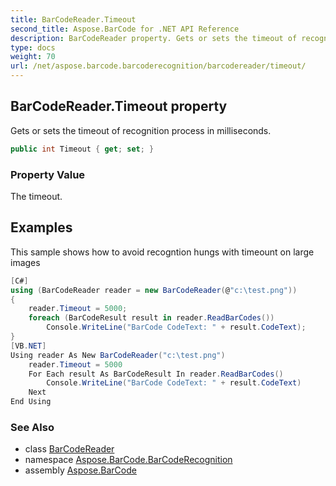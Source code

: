```yaml
---
title: BarCodeReader.Timeout
second_title: Aspose.BarCode for .NET API Reference
description: BarCodeReader property. Gets or sets the timeout of recognition process in milliseconds
type: docs
weight: 70
url: /net/aspose.barcode.barcoderecognition/barcodereader/timeout/
---
```

## BarCodeReader.Timeout property

Gets or sets the timeout of recognition process in milliseconds.

```csharp
public int Timeout { get; set; }
```

### Property Value

The timeout.

## Examples

This sample shows how to avoid recogntion hungs with timeount on large images

```csharp
[C#]
using (BarCodeReader reader = new BarCodeReader(@"c:\test.png"))
{
    reader.Timeout = 5000;
    foreach (BarCodeResult result in reader.ReadBarCodes())
        Console.WriteLine("BarCode CodeText: " + result.CodeText);
}
[VB.NET]
Using reader As New BarCodeReader("c:\test.png")
    reader.Timeout = 5000
    For Each result As BarCodeResult In reader.ReadBarCodes()
        Console.WriteLine("BarCode CodeText: " + result.CodeText)
    Next
End Using
```

### See Also

* class [BarCodeReader](../)
* namespace [Aspose.BarCode.BarCodeRecognition](../../../aspose.barcode.barcoderecognition/)
* assembly [Aspose.BarCode](../../../)


